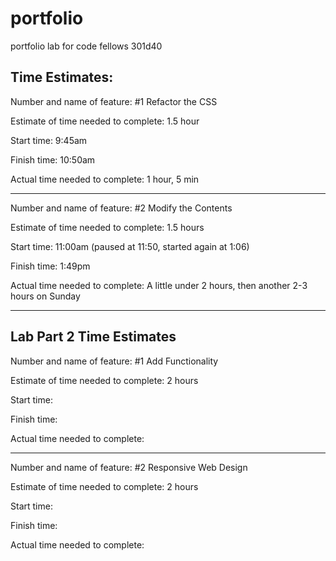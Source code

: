 # portfolio
portfolio lab for code fellows 301d40

## Time Estimates:

Number and name of feature: #1 Refactor the CSS

Estimate of time needed to complete: 1.5 hour

Start time: 9:45am

Finish time: 10:50am

Actual time needed to complete: 1 hour, 5 min

--------

Number and name of feature: #2 Modify the Contents

Estimate of time needed to complete: 1.5 hours

Start time: 11:00am (paused at 11:50, started again at 1:06)

Finish time: 1:49pm

Actual time needed to complete: A little under 2 hours, then another 2-3 hours on Sunday

--------

## Lab Part 2 Time Estimates

Number and name of feature: #1 Add Functionality

Estimate of time needed to complete: 2 hours

Start time: 

Finish time: 

Actual time needed to complete: 

--------

Number and name of feature: #2 Responsive Web Design

Estimate of time needed to complete: 2 hours

Start time: 

Finish time: 

Actual time needed to complete: 